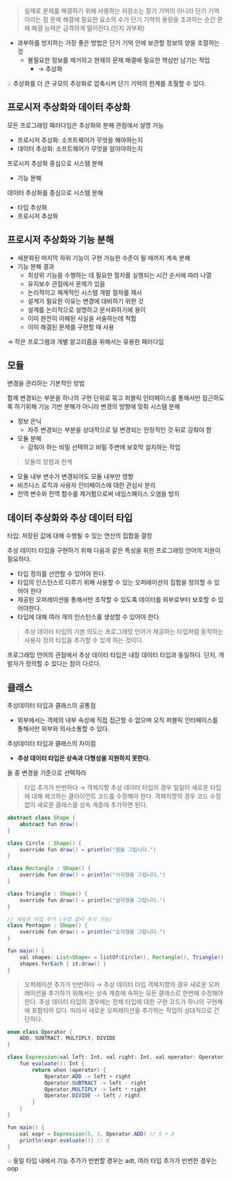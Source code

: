 > 실제로 문제를 해결하기 위해 사용하는 저장소는 장기 기억이 아니라 단기 기억이라는 점
문제 해결에 필요한 요소의 수가 단기 기억의 용량을 초과하는 순간 문제 해결 능력은 급격하게 떨어진다.(인지 과부화)
>

- 과부하를 방지하는 가장 좋은 방법은 단기 기억 안에 보관할 정보의 양을 조절하는 것
    - 불필요한 정보를 제거하고 현재의 문제 해결에 필요한 핵심만 남기는 작업
        - → 추상화

<aside>
💡
추상화를 더 큰 규모의 추상화로 압축시켜 단기 기억의 한계를 초월할 수 있다.

</aside>

## 프로시저 추상화와 데이터 추상화

모든 프로그래밍 패러다임은 추상화와 분해 관점에서 설명 가능

- 프로시저 추상화: 소프트웨어가 무엇을 해야하는지
- 데이터 추상화: 소프트웨어가 무엇을 알아야하는지

프로시저 추상화 중심으로 시스템 분해

- 기능 분해

데이터 추상화를 중심으로 시스템 분해

- 타입 추상화
- 프로시저 추상화

## 프로시저 추상화와 기능 분해

- 세분화된 마지막 하위 기능이 구현 가능한 수준이 될 때까지 계속 분해
- 기능 분해 결과
    - 최상위 기능을 수행하는 데 필요한 절차를 실행되는 시간 순서에 따라 나열
    - 유지보수 관점에서 문제가 있음
    - 논리적이고 체계적인 시스템 개발 절차를 제시
    - 설계가 필요한 이유는 변경에 대비하기 위한 것
    - 설계를 논리적으로 설명하고 문서화하기에 용이
    - 이미 완전히 이해된 사실을 서술하는데 적합
    - 이미 해결된 문제를 구현할 때 사용

→ 작은 프로그램과 개별 알고리즘을 위해서는 유용한 패러다임

## 모듈

변경을 관리하는 기본적인 방법

함께 변경되는 부분을 하나의 구현 단위로 묶고 퍼블릭 인터페이스를 통해서만 접근하도록 하기위해 기능 기반 분해가 아니라 변경의 방향에 맞춰 시스템 분해

- 정보 은닉
    - 자주 변경되는 부분을 상대적으로 덜 변경되는 안정적인 것 뒤로 감춰야 함
- 모듈 분해
    - 감춰야 하는 비밀 선택하고 비밀 주변에 보호막 설치하는 작업

> 모듈의 장점과 한계
- 모듈 내부 변수가 변경되어도 모듈 내부만 영향
- 비즈니스 로직과 사용자 인터페이스에 대한 관심사 분리
- 전역 변수와 전역 함수를 제거함으로써 네임스페이스 오염을 방지
>

## 데이터 추상화와 추상 데이터 타입

타입: 저장된 값에 대해 수행될 수 있는 연산의 집합을 결정

추상 데이터 타입을 구현하기 위해 다음과 같은 특성을 위한 프로그래밍 언어의 지원이 필요하다.

- 타입 정의를 선언할 수 있어야 한다.
- 타입의 인스턴스르 다루기 위해 사용할 수 있는 오퍼레이션의 집합을 정의할 수 있어야 한다
- 제공된 오퍼레이션을 통해서만 조작할 수 있도록 데이터를 외부로부터 보호할 수 있어야한다.
- 타입에 대해 여러 개의 인스턴스를 생성할 수 있어야 한다.

> 추상 데이터 타입의 기본 의도는 프로그래밍 언어가 제공하는 타입처럼 동작하는 사용자 정의 타입을 추가할 수 있게 하는 것이다.

프로그래밍 언어의 관점에서 추상 데이터 타입은 내장 데이터 타입과 동일하다.
단지, 개발자가 정의할 수 있다는 점이 다르다.
>

## 클래스

추상데이터 타입과 클래스의 공통점

- 외부에서는 객체의 내부 속성에 직접 접근할 수 없으며 오직 퍼블릭 인터페이스를 통해서만 외부와 의사소통할 수 있다.

추상데이터 타입과 클래스의 차이점

- **추상 데이터 타입은 상속과 다형성을 지원하지 못한다.**

둘 중 변경을 기준으로 선택하라

> 타입 추가가 빈번하다 → 객체지향
추상 데이터 타입의 경우 일일이 새로운 타입에 대해 체크하는 클라이언트 코드를 수정해야 한다.
객체지향의 경우 코드 수정없이 새로운 클래스를 상속 계층에 추가하면 된다.
>

```java
abstract class Shape {
    abstract fun draw()
}

class Circle : Shape() {
    override fun draw() = println("원을 그립니다.")
}

class Rectangle : Shape() {
    override fun draw() = println("사각형을 그립니다.")
}

class Triangle : Shape() {
    override fun draw() = println("삼각형을 그립니다.")
}

// 새로운 타입 추가 (수정 없이 추가 가능)
class Pentagon : Shape() {
    override fun draw() = println("오각형을 그립니다.")
}

fun main() {
    val shapes: List<Shape> = listOf(Circle(), Rectangle(), Triangle(), Pentagon())
    shapes.forEach { it.draw() }
}

```

> 오퍼레이션 추가가 빈번하다 → 추상 데이터 타입
객체지향의 경우 새로운 오퍼레이션을 추가하기 위해서는 상속 계층에 속하는 모든 클래스르 한번에 수정해야한다.
추상 데이터 타입의 경우에는 전체 타입에 대한 구현 코드가 하나의 구현체에 포함되어 있다.
따라서 새로운 오퍼레이션을 추가하는 작업이 상대적으로 간단하다.
>

```java
enum class Operator {
    ADD, SUBTRACT, MULTIPLY, DIVIDE
}

class Expression(val left: Int, val right: Int, val operator: Operator) {
    fun evaluate(): Int {
        return when (operator) {
            Operator.ADD -> left + right
            Operator.SUBTRACT -> left - right
            Operator.MULTIPLY -> left * right
            Operator.DIVIDE -> left / right
        }
    }
}

fun main() {
    val expr = Expression(5, 3, Operator.ADD) // 5 + 3
    println(expr.evaluate()) // 8
}

```

<aside>
💡
동일 타입 내에서 기능 추가가 빈번할 경우는 adt, 여러 타입 추가가 빈번한 경우는 oop

</aside>